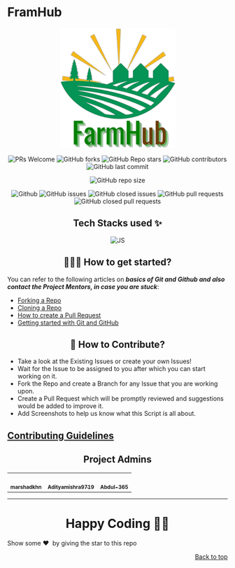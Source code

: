 # FramHub

<div align="center">

![Alt text](frontend/public/Images/main-logo.png)

</div>

<div align="center">
 <p>


![PRs Welcome](https://img.shields.io/badge/PRs-welcome-brightgreen.svg?style=flat)
![GitHub forks](https://img.shields.io/github/forks/FarmHubb/FarmHub)
![GitHub Repo stars](https://img.shields.io/github/stars/FarmHubb/FarmHub)
![GitHub contributors](https://img.shields.io/github/contributors/FarmHubb/FarmHub)
![GitHub last commit](https://img.shields.io/github/last-commit/FarmHubb/FarmHub)
  
![GitHub repo size](https://img.shields.io/github/repo-size/FarmHubb/FarmHub)

![Github](https://img.shields.io/github/license/FarmHubb/FarmHub)
![GitHub issues](https://img.shields.io/github/issues/FarmHubb/FarmHub)
![GitHub closed issues](https://img.shields.io/github/issues-closed-raw/FarmHubb/FarmHub)
![GitHub pull requests](https://img.shields.io/github/issues-pr/FarmHubb/FarmHub)
![GitHub closed pull requests](https://img.shields.io/github/issues-pr-closed/FarmHubb/FarmHub)
 </p>
</div>
 

<h2 align= center> Tech Stacks used ✨ </h2>

<p align="center">
  <img src="https://static.javatpoint.com/blog/images/mern-stack.png" alt="JS"/>
</p>

<h2 align=center> 👨🏻‍💻 How to get started? </h2> 

You can refer to the following articles on **_basics of Git and Github and also contact the Project Mentors, in case you are stuck_**:

- [Forking a Repo](https://help.github.com/en/github/getting-started-with-github/fork-a-repo)
- [Cloning a Repo](https://docs.github.com/en/repositories/creating-and-managing-repositories/cloning-a-repository)
- [How to create a Pull Request](https://opensource.com/article/19/7/create-pull-request-github)
- [Getting started with Git and GitHub](https://towardsdatascience.com/getting-started-with-git-and-github-6fcd0f2d4ac6)


<h2 align=center> 📝 How to Contribute? </h2>  

- Take a look at the Existing Issues or create your own Issues!
- Wait for the Issue to be assigned to you after which you can start working on it.
- Fork the Repo and create a Branch for any Issue that you are working upon.
- Create a Pull Request which will be promptly reviewed and suggestions would be added to improve it.
- Add Screenshots to help us know what this Script is all about.

<h2>
	<a href="https://github.com/FarmHubb/FarmHub/blob/master/CONTRIBUTING.md">
		Contributing Guidelines
	</a>
</h2>



<h2 align=center>Project Admins</h2> 
<table align="center">
	<tr >
    <td align="center">
            <a href="https://github.com/marshadkhn">
              <img src="https://avatars.githubusercontent.com/u/80325579?v=4" width="100px" alt=""/><br />
              <sub><b>marshadkhn</b></sub>
            </a>
   </td>
    <td align="center">
            <a href="https://github.com/Adityamishra9719">
              <img src="https://avatars.githubusercontent.com/u/105539123?v=4" width="100px" alt=""/><br />
              <sub><b>Adityamishra9719</b></sub>
            </a>
   </td>
    <td align="center">
            <a href="https://github.com/Abdul-365">
              <img src="https://avatars.githubusercontent.com/u/91797653?v=4" width="100px" alt=""/><br />
              <sub><b>Abdul-365 </b></sub>
            </a>
   </td>
  </tr>
</table>


<hr>

<h1 align=center>Happy Coding 👨‍💻</h1>

Show some ❤️&nbsp; by giving the star to this repo
<p align="right"><a href="https://github.com/FarmHubb/FarmHub">Back to top</a></p>
